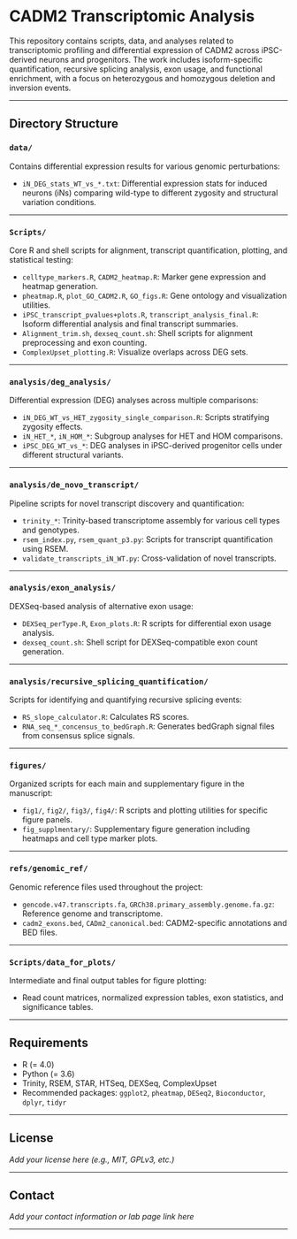 # CADM2 Transcriptomic Analysis

This repository contains scripts, data, and analyses related to transcriptomic profiling and differential expression of CADM2 across iPSC-derived neurons and progenitors. The work includes isoform-specific quantification, recursive splicing analysis, exon usage, and functional enrichment, with a focus on heterozygous and homozygous deletion and inversion events.

---

## Directory Structure

### `data/`
Contains differential expression results for various genomic perturbations:
- `iN_DEG_stats_WT_vs_*.txt`: Differential expression stats for induced neurons (iNs) comparing wild-type to different zygosity and structural variation conditions.

---

### `Scripts/`
Core R and shell scripts for alignment, transcript quantification, plotting, and statistical testing:
- `celltype_markers.R`, `CADM2_heatmap.R`: Marker gene expression and heatmap generation.
- `pheatmap.R`, `plot_GO_CADM2.R`, `GO_figs.R`: Gene ontology and visualization utilities.
- `iPSC_transcript_pvalues+plots.R`, `transcript_analysis_final.R`: Isoform differential analysis and final transcript summaries.
- `Alignment_trim.sh`, `dexseq_count.sh`: Shell scripts for alignment preprocessing and exon counting.
- `ComplexUpset_plotting.R`: Visualize overlaps across DEG sets.

---

### `analysis/deg_analysis/`
Differential expression (DEG) analyses across multiple comparisons:
- `iN_DEG_WT_vs_HET_zygosity_single_comparison.R`: Scripts stratifying zygosity effects.
- `iN_HET_*`, `iN_HOM_*`: Subgroup analyses for HET and HOM comparisons.
- `iPSC_DEG_WT_vs_*`: DEG analyses in iPSC-derived progenitor cells under different structural variants.

---

### `analysis/de_novo_transcript/`
Pipeline scripts for novel transcript discovery and quantification:
- `trinity_*`: Trinity-based transcriptome assembly for various cell types and genotypes.
- `rsem_index.py`, `rsem_quant_p3.py`: Scripts for transcript quantification using RSEM.
- `validate_transcripts_iN_WT.py`: Cross-validation of novel transcripts.

---

### `analysis/exon_analysis/`
DEXSeq-based analysis of alternative exon usage:
- `DEXSeq_perType.R`, `Exon_plots.R`: R scripts for differential exon usage analysis.
- `dexseq_count.sh`: Shell script for DEXSeq-compatible exon count generation.

---

### `analysis/recursive_splicing_quantification/`
Scripts for identifying and quantifying recursive splicing events:
- `RS_slope_calculator.R`: Calculates RS scores.
- `RNA_seq_*_concensus_to_bedGraph.R`: Generates bedGraph signal files from consensus splice signals.

---

### `figures/`
Organized scripts for each main and supplementary figure in the manuscript:
- `fig1/`, `fig2/`, `fig3/`, `fig4/`: R scripts and plotting utilities for specific figure panels.
- `fig_supplmentary/`: Supplementary figure generation including heatmaps and cell type marker plots.

---

### `refs/genomic_ref/`
Genomic reference files used throughout the project:
- `gencode.v47.transcripts.fa`, `GRCh38.primary_assembly.genome.fa.gz`: Reference genome and transcriptome.
- `cadm2_exons.bed`, `CADm2_canonical.bed`: CADM2-specific annotations and BED files.

---

### `Scripts/data_for_plots/`
Intermediate and final output tables for figure plotting:
- Read count matrices, normalized expression tables, exon statistics, and significance tables.

---

##  Requirements
- R (= 4.0)
- Python (= 3.6)
- Trinity, RSEM, STAR, HTSeq, DEXSeq, ComplexUpset
- Recommended packages: `ggplot2`, `pheatmap`, `DESeq2`, `Bioconductor`, `dplyr`, `tidyr`

---

##  License
*Add your license here (e.g., MIT, GPLv3, etc.)*

---

##  Contact
*Add your contact information or lab page link here*

---


